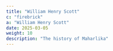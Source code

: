 ```yaml
---
title: "William Henry Scott"
c: "firebrick"
a: "William Henry Scott"
date: 2025-03-05
weight: 10
description: "The history of Maharlika"
---
```


